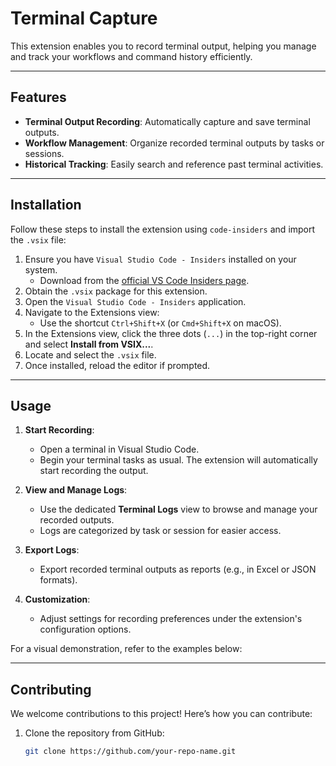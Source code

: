 # Terminal Capture

This extension enables you to record terminal output, helping you manage and track your workflows and command history efficiently.

---

## Features
- **Terminal Output Recording**: Automatically capture and save terminal outputs.
- **Workflow Management**: Organize recorded terminal outputs by tasks or sessions.
- **Historical Tracking**: Easily search and reference past terminal activities.

---

## Installation

Follow these steps to install the extension using `code-insiders` and import the `.vsix` file:

1. Ensure you have `Visual Studio Code - Insiders` installed on your system.
   - Download from the [official VS Code Insiders page](https://code.visualstudio.com/insiders/).
2. Obtain the `.vsix` package for this extension.
3. Open the `Visual Studio Code - Insiders` application.
4. Navigate to the Extensions view:
   - Use the shortcut `Ctrl+Shift+X` (or `Cmd+Shift+X` on macOS).
5. In the Extensions view, click the three dots (`...`) in the top-right corner and select **Install from VSIX...**.
6. Locate and select the `.vsix` file.
7. Once installed, reload the editor if prompted.

---

## Usage

1. **Start Recording**:
   - Open a terminal in Visual Studio Code.
   - Begin your terminal tasks as usual. The extension will automatically start recording the output.
   
2. **View and Manage Logs**:
   - Use the dedicated **Terminal Logs** view to browse and manage your recorded outputs.
   - Logs are categorized by task or session for easier access.

3. **Export Logs**:
   - Export recorded terminal outputs as reports (e.g., in Excel or JSON formats).
   
4. **Customization**:
   - Adjust settings for recording preferences under the extension's configuration options.

For a visual demonstration, refer to the examples below:


---

## Contributing

We welcome contributions to this project! Here’s how you can contribute:

1. Clone the repository from GitHub:
   ```bash
   git clone https://github.com/your-repo-name.git

